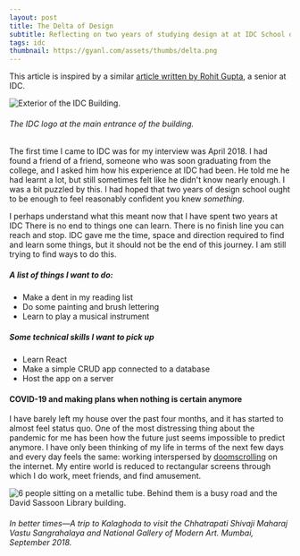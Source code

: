 ```yaml
---
layout: post
title: The Delta of Design
subtitle: Reflecting on two years of studying design at at IDC School of Design, IIT Bombay.
tags: idc
thumbnail: https://gyanl.com/assets/thumbs/delta.png
---
```


This article is inspired by a similar [article written by Rohit Gupta](http://rohitg.in/2018/07/04/deltadesign/), a senior at IDC.

![Exterior of the IDC Building.](https://gyanl.com/assets/idc-exterior.jpg)

###### The IDC logo at the main entrance of the building.

The first time I came to IDC was for my interview was April 2018. I had found a friend of a friend, someone who was soon graduating from the college, and I asked him how his experience at IDC had been. He told me he had learnt a lot, but still sometimes felt like he didn't know nearly enough. I was a bit puzzled by this. I had hoped that two years of design school ought to be enough to feel reasonably confident you knew _something_.

I perhaps understand what this meant now that I have spent two years at IDC There is no end to things one can learn. There is no finish line you can reach and stop. IDC gave me the time, space and direction required to find and learn some things, but it should not be the end of this journey. I am still trying to find ways to do this.

<p></p>  

##### A list of things I want to do:
- Make a dent in my reading list
- Do some painting and brush lettering
- Learn to play a musical instrument

##### Some technical skills I want to pick up
- Learn React
- Make a simple CRUD app connected to a database
- Host the app on a server

#### COVID-19 and making plans when nothing is certain anymore

I have barely left my house over the past four months, and it has started to almost feel status quo. One of the most distressing thing about the pandemic for me has been how the future just seems impossible to predict anymore. I have only been thinking of my life in terms of the next few days and every day feels the same: working interspersed by [doomscrolling](https://www.merriam-webster.com/words-at-play/doomsurfing-doomscrolling-words-were-watching) on the internet. My entire world is reduced to rectangular screens through which I do work, meet friends, and find amusement.

![6 people sitting on a metallic tube. Behind them is a busy road and the David Sassoon Library building.](https://gyanl.com/assets/idc-kalaghoda.jpg)

###### In better times—A trip to Kalaghoda to visit the Chhatrapati Shivaji Maharaj Vastu Sangrahalaya and National Gallery of Modern Art. Mumbai, September 2018.
